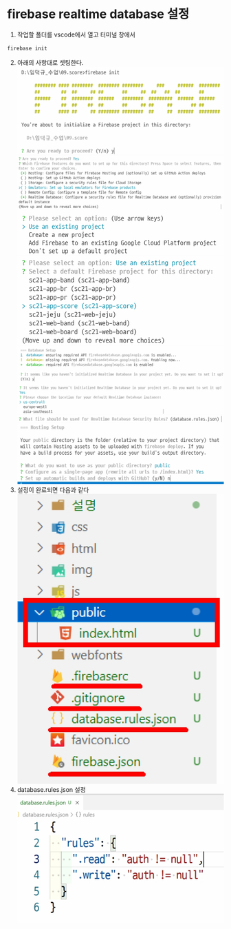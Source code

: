 # firebase realtime database 설정
1. 작업할 폴더를 vscode에서 열고 터미널 창에서
```bash
firebase init
```
2. 아래의 사항대로 셋팅한다.
![설명1](./img/fb01.jpg)
![설명1](./img/fb02.jpg)
![설명1](./img/fb03.jpg)
![설명1](./img/fb04.jpg)
![설명1](./img/fb05.jpg)
![설명1](./img/fb06.jpg)
![설명1](./img/fb07.jpg)
![설명1](./img/fb08.jpg)
3. 설정이 완료되면 다음과 같다
![설명1](./img/fb09.jpg)
4. database.rules.json 설정
![설명1](./img/fb10.jpg)